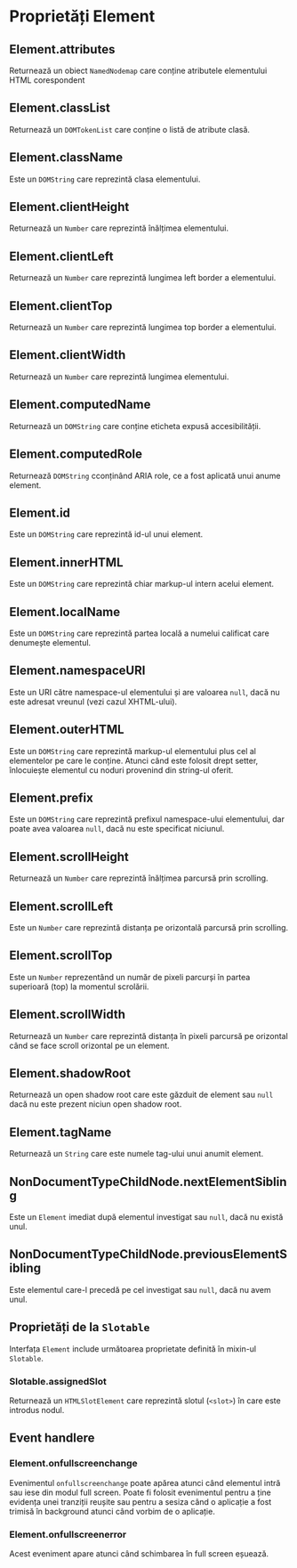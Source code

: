# Proprietăți Element

## Element.attributes

Returnează un obiect `NamedNodemap` care conține atributele elementului HTML corespondent

## Element.classList

Returnează un `DOMTokenList` care conține o listă de atribute clasă.

## Element.className

Este un `DOMString` care reprezintă clasa elementului.

## Element.clientHeight

Returnează un `Number` care reprezintă înălțimea elementului.

## Element.clientLeft

Returnează un `Number` care reprezintă lungimea left border a elementului.

## Element.clientTop

Returnează un `Number` care reprezintă lungimea top border a elementului.

## Element.clientWidth

Returnează un `Number` care reprezintă lungimea elementului.

## Element.computedName

Returnează un `DOMString` care conține eticheta expusă accesibilității.

## Element.computedRole

Returnează `DOMString` cconținând ARIA role, ce a fost aplicată unui anume element.

## Element.id

Este un `DOMString` care reprezintă id-ul unui element.

## Element.innerHTML

Este un `DOMString` care reprezintă chiar markup-ul intern acelui element.

## Element.localName

Este un `DOMString` care reprezintă partea locală a numelui calificat care denumește elementul.

## Element.namespaceURI

Este un URI către namespace-ul elementului și are valoarea `null`, dacă nu este adresat vreunul (vezi cazul XHTML-ului).

## Element.outerHTML

Este un `DOMString` care reprezintă markup-ul elementului plus cel al elementelor pe care le conține. Atunci când este folosit drept setter, înlocuiește elementul cu noduri provenind din string-ul oferit.

## Element.prefix

Este un `DOMString` care reprezintă prefixul namespace-ului elementului, dar poate avea valoarea `null`, dacă nu este specificat niciunul.

## Element.scrollHeight

Returnează un `Number` care reprezintă înălțimea parcursă prin scrolling.

## Element.scrollLeft

Este un `Number` care reprezintă distanța pe orizontală parcursă prin scrolling.

## Element.scrollTop

Este un `Number` reprezentând un număr de pixeli parcurși în partea superioară (top) la momentul scrolării.

## Element.scrollWidth

Returnează un `Number` care reprezintă distanța în pixeli parcursă pe orizontal când se face scroll orizontal pe un element.

## Element.shadowRoot

Returnează un open shadow root care este găzduit de element sau `null` dacă nu este prezent niciun open shadow root.

## Element.tagName

Returnează un `String` care este numele tag-ului unui anumit element.

## NonDocumentTypeChildNode.nextElementSibling

Este un `Element` imediat după elementul investigat sau `null`, dacă nu există unul.

## NonDocumentTypeChildNode.previousElementSibling

Este elementul care-l precedă pe cel investigat sau `null`, dacă nu avem unul.

## Proprietăți de la `Slotable`

Interfața `Element` include următoarea proprietate definită în mixin-ul `Slotable`.

### Slotable.assignedSlot

Returnează un `HTMLSlotElement` care reprezintă slotul (`<slot>`) în care este introdus nodul.

## Event handlere

### Element.onfullscreenchange

Evenimentul `onfullscreenchange` poate apărea atunci când elementul intră sau iese din modul full screen. Poate fi folosit evenimentul pentru a ține evidența unei tranziții reușite sau pentru a sesiza când o aplicație a fost trimisă în background atunci când vorbim de o aplicație.

### Element.onfullscreenerror

Acest eveniment apare atunci când schimbarea în full screen eșuează.